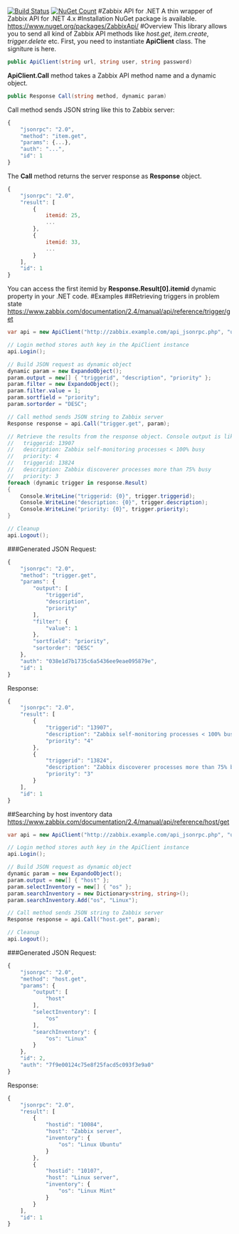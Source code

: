 [![Build Status](https://travis-ci.org/yosqueoy/Zabbix-API-for-.NET.svg)](https://travis-ci.org/yosqueoy/Zabbix-API-for-.NET) [![NuGet Count](https://img.shields.io/nuget/dt/ZabbixApi.svg)](https://www.nuget.org/packages/ZabbixApi)
#Zabbix API for .NET
A thin wrapper of Zabbix API for .NET 4.x
#Installation
NuGet package is available.
https://www.nuget.org/packages/ZabbixApi/
#Overview
This library allows you to send all kind of Zabbix API methods like _host.get_, _item.create_, _trigger.delete_ etc. First, you need to instantiate __ApiClient__ class. The signiture is here.
```C#
public ApiClient(string url, string user, string password)
```
__ApiClient.Call__ method takes a Zabbix API method name and a dynamic object. 
```C#
public Response Call(string method, dynamic param)
```
Call method sends JSON string like this to Zabbix server:
```javascript
{
    "jsonrpc": "2.0",
    "method": "item.get",
    "params": {...},
    "auth": "...",
    "id": 1
}
```
The __Call__ method returns the server response as __Response__ object. 
```javascript
{
    "jsonrpc": "2.0",
    "result": [
        {
            itemid: 25,
            ...
        },
        {
            itemid: 33,
            ...
        }
    ],
    "id": 1
}
```
You can access the first itemid by __Response.Result[0].itemid__ dynamic property in your .NET code.
#Examples
##Retrieving triggers in problem state
https://www.zabbix.com/documentation/2.4/manual/api/reference/trigger/get
```C#
var api = new ApiClient("http://zabbix.example.com/api_jsonrpc.php", "user1", "pass");

// Login method stores auth key in the ApiClient instance
api.Login();

// Build JSON request as dynamic object
dynamic param = new ExpandoObject();
param.output = new[] { "triggerid", "description", "priority" };
param.filter = new ExpandoObject();
param.filter.value = 1;
param.sortfield = "priority";
param.sortorder = "DESC";

// Call method sends JSON string to Zabbix server
Response response = api.Call("trigger.get", param);

// Retrieve the results from the response object. Console output is like this.
//   triggerid: 13907
//   description: Zabbix self-monitoring processes < 100% busy
//   priority: 4
//   triggerid: 13824
//   description: Zabbix discoverer processes more than 75% busy
//   priority: 3
foreach (dynamic trigger in response.Result)
{
    Console.WriteLine("triggerid: {0}", trigger.triggerid);
    Console.WriteLine("description: {0}", trigger.description);
    Console.WriteLine("priority: {0}", trigger.priority);
}

// Cleanup
api.Logout();
```
###Generated JSON
Request:
```javascript
{
    "jsonrpc": "2.0",
    "method": "trigger.get",
    "params": {
        "output": [
            "triggerid",
            "description",
            "priority"
        ],
        "filter": {
            "value": 1
        },
        "sortfield": "priority",
        "sortorder": "DESC"
    },
    "auth": "038e1d7b1735c6a5436ee9eae095879e",
    "id": 1
}
```
Response:
```javascript
{
    "jsonrpc": "2.0",
    "result": [
        {
            "triggerid": "13907",
            "description": "Zabbix self-monitoring processes < 100% busy",
            "priority": "4"
        },
        {
            "triggerid": "13824",
            "description": "Zabbix discoverer processes more than 75% busy",
            "priority": "3"
        }
    ],
    "id": 1
}
```
##Searching by host inventory data
https://www.zabbix.com/documentation/2.4/manual/api/reference/host/get
```C#
var api = new ApiClient("http://zabbix.example.com/api_jsonrpc.php", "user1", "pass");

// Login method stores auth key in the ApiClient instance
api.Login();

// Build JSON request as dynamic object
dynamic param = new ExpandoObject();
param.output = new[] { "host" };
param.selectInventory = new[] { "os" };
param.searchInventory = new Dictionary<string, string>();
param.searchInventory.Add("os", "Linux");

// Call method sends JSON string to Zabbix server
Response response = api.Call("host.get", param);

// Cleanup
api.Logout();
```
###Generated JSON
Request:
```javascript
{
    "jsonrpc": "2.0",
    "method": "host.get",
    "params": {
        "output": [
            "host"
        ],
        "selectInventory": [
            "os"
        ],
        "searchInventory": {
            "os": "Linux"
        }
    },
    "id": 2,
    "auth": "7f9e00124c75e8f25facd5c093f3e9a0"
}
```
Response:
```javascript
{
    "jsonrpc": "2.0",
    "result": [
        {
            "hostid": "10084",
            "host": "Zabbix server",
            "inventory": {
                "os": "Linux Ubuntu"
            }
        },
        {
            "hostid": "10107",
            "host": "Linux server",
            "inventory": {
                "os": "Linux Mint"
            }
        }
    ],
    "id": 1
}
```
